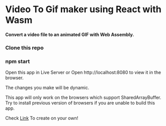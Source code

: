 # Video To Gif maker using React with Wasm

#### Convert a video file to an animated GIF with Web Assembly. 

### Clone this repo

### npm start

Open this app in Live Server or Open http://localhost:8080 to view it in the browser.

The changes you make will be dynamic.

This app will only work on the browsers which support SharedArrayBuffer.
Try to install previous version of browsers if you are unable to build this app.

Check [Link](https://www.wasm.builders/aryank21/gif-creator-using-wasm-27fl) To create on your own!